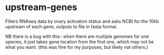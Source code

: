 # upstream-genes
Filters RNAseq data by ovary activation status and asks NCBI for the 10kb upstream of each gene, outputs to file in fasta format. 


NB there is a bug with this- when there are multiple genomes for one species, it just takes gene location from the first one, which may not be what you want.  (this was fine for my purposes, but likely not others.) 
